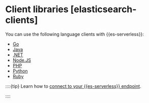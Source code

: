 # Client libraries [elasticsearch-clients]

You can use the following language clients with {{es-serverless}}:

* [Go](asciidocalypse://docs/go-elasticsearch/docs/reference/elasticsearch/elasticsearch-client-go-api/getting-started-serverless.md)
* [Java](asciidocalypse://docs/elasticsearch-java/docs/reference/elasticsearch/elasticsearch-client-java-api-client/getting-started-serverless.md)
* [.NET](asciidocalypse://docs/elasticsearch-net/docs/reference/elasticsearch/elasticsearch-client-net-api/getting-started.md)
* [Node.JS](asciidocalypse://docs/elasticsearch-js/docs/reference/elasticsearch/elasticsearch-client-javascript-api/getting-started.md)
* [PHP](asciidocalypse://docs/elasticsearch-php/docs/reference/elasticsearch/elasticsearch-client-php-api/getting-started.md)
* [Python](asciidocalypse://docs/elasticsearch-py/docs/reference/elasticsearch/elasticsearch-client-python-api/getting-started.md)
* [Ruby](asciidocalypse://docs/elasticsearch-ruby/docs/reference/elasticsearch/elasticsearch-client-ruby-api/getting-started.md)

::::{tip} 
Learn how to [connect to your {{es-serverless}} endpoint](../../../solutions/search/get-started.md).

::::









